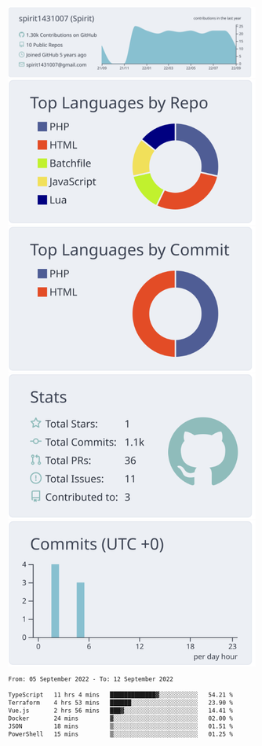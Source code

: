 [![](https://raw.githubusercontent.com/spirit1431007/spirit1431007/master/profile-summary-card-output/nord_bright/0-profile-details.svg)](https://git.io/spiritx)
[![](https://raw.githubusercontent.com/spirit1431007/spirit1431007/master/profile-summary-card-output/nord_bright/1-repos-per-language.svg)](https://git.io/spiritx) [![](https://raw.githubusercontent.com/spirit1431007/spirit1431007/master/profile-summary-card-output/nord_bright/2-most-commit-language.svg)](https://git.io/spiritx)
[![](https://raw.githubusercontent.com/spirit1431007/spirit1431007/master/profile-summary-card-output/nord_bright/3-stats.svg)](https://git.io/spiritx) [![](https://raw.githubusercontent.com/spirit1431007/spirit1431007/master/profile-summary-card-output/nord_bright/4-productive-time.svg)](https://git.io/spiritx)

<!--START_SECTION:waka-->

```text
From: 05 September 2022 - To: 12 September 2022

TypeScript   11 hrs 4 mins   █████████████▓░░░░░░░░░░░   54.21 %
Terraform    4 hrs 53 mins   ██████░░░░░░░░░░░░░░░░░░░   23.90 %
Vue.js       2 hrs 56 mins   ███▓░░░░░░░░░░░░░░░░░░░░░   14.41 %
Docker       24 mins         ▓░░░░░░░░░░░░░░░░░░░░░░░░   02.00 %
JSON         18 mins         ▒░░░░░░░░░░░░░░░░░░░░░░░░   01.51 %
PowerShell   15 mins         ▒░░░░░░░░░░░░░░░░░░░░░░░░   01.25 %
```

<!--END_SECTION:waka-->
